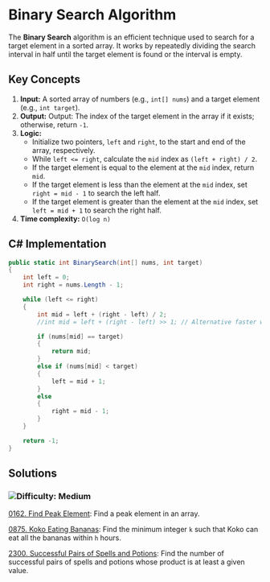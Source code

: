 # Binary Search Algorithm

The **Binary Search** algorithm is an efficient technique used to search for a target element in a sorted array. It works by repeatedly dividing the search interval in half until the target element is found or the interval is empty.

## Key Concepts

1. **Input:** A sorted array of numbers (e.g., `int[] nums`) and a target element (e.g., `int target`).
2. **Output:** Output: The index of the target element in the array if it exists; otherwise, return `-1`.
3. **Logic:**
   - Initialize two pointers, `left` and `right`, to the start and end of the array, respectively.
   - While `left <= right`, calculate the `mid` index as `(left + right) / 2`.
   - If the target element is equal to the element at the `mid` index, return `mid`.
   - If the target element is less than the element at the `mid` index, set `right = mid - 1` to search the left half.
   - If the target element is greater than the element at the `mid` index, set `left = mid + 1` to search the right half.
4. **Time complexity:** `O(log n)`

## C# Implementation

```csharp
public static int BinarySearch(int[] nums, int target)
{
    int left = 0;
    int right = nums.Length - 1;

    while (left <= right)
    {
        int mid = left + (right - left) / 2;
        //int mid = left + (right - left) >> 1; // Alternative faster way to calculate mid

        if (nums[mid] == target)
        {
            return mid;
        }
        else if (nums[mid] < target)
        {
            left = mid + 1;
        }
        else
        {
            right = mid - 1;
        }
    }

    return -1;
}
```
## Solutions

### ![Difficulty: Medium](https://img.shields.io/badge/Medium-fac31d)
[0162. Find Peak Element](https://github.com/vahtyah/LeetCodeSolutions/tree/main/Binary%20Search/0162.%20Find%20Peak%20Element): Find a peak element in an array.

[0875. Koko Eating Bananas](https://github.com/vahtyah/LeetCodeSolutions/tree/main/Binary%20Search/0875.%20Koko%20Eating%20Bananas): Find the minimum integer `k` such that Koko can eat all the bananas within `h` hours.

[2300. Successful Pairs of Spells and Potions](https://github.com/vahtyah/LeetCodeSolutions/tree/main/Binary%20Search/2300.%20Successful%20Pairs%20of%20Spells%20and%20Potions): Find the number of successful pairs of spells and potions whose product is at least a given value.


